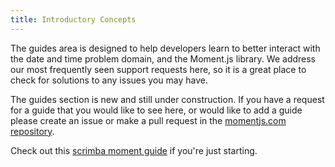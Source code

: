 ```yaml
---
title: Introductory Concepts
---
```


The guides area is designed to help developers learn to better interact with the date and time problem domain, and the Moment.js library.
We address our most frequently seen support requests here, so it is a great place to check for solutions to any issues you may have.

The guides section is new and still under construction. If you have a request for a guide that you would like to see here, or would like to add a guide
please create an issue or make a pull request in the <a href="https://github.com/moment/momentjs.com" target="_blank">momentjs.com repository</a>.

Check out this [scrimba moment guide](https://scrimba.com/casts/cwpDGhG) if you're just starting.
